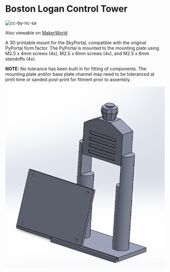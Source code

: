 # Boston Logan Control Tower
![cc-by-nc-sa](https://licensebuttons.net/l/by-nc-sa/3.0/88x31.png)

Also viewable on [MakerWorld](https://makerworld.com/en/models/410275)

A 3D printable mount for the SkyPortal, compatible with the original PyPortal form factor. The PyPortal is mounted to the mounting plate using M2.5 x 4mm screws (4x),  M2.5 x 6mm screws (4x), and M2.5 x 6mm standoffs (4x).

**NOTE:** No tolerance has been built in for fitting of components. The mounting plate and/or base plate channel may need to be toleranced at print time or sanded post-print for fitment prior to assembly.

![assembly-exploded](./assembly.png)
